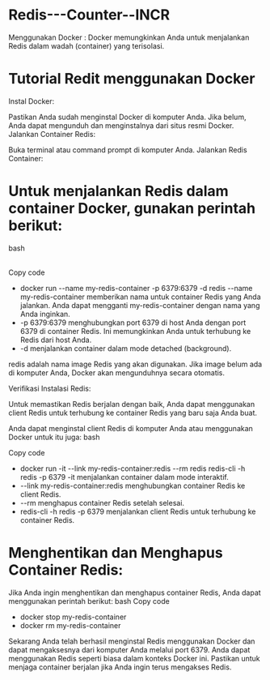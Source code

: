 # Redis---Counter--INCR

Menggunakan Docker : Docker memungkinkan Anda untuk menjalankan Redis dalam wadah (container) yang terisolasi.

# Tutorial Redit menggunakan Docker
<p>Instal Docker:

Pastikan Anda sudah menginstal Docker di komputer Anda. Jika belum, Anda dapat mengunduh dan menginstalnya dari situs resmi Docker.
Jalankan Container Redis:

Buka terminal atau command prompt di komputer Anda.
Jalankan Redis Container:

# Untuk menjalankan Redis dalam container Docker, gunakan perintah berikut:

bash

<br>Copy code</br>
* docker run --name my-redis-container -p 6379:6379 -d redis --name my-redis-container memberikan nama untuk container Redis yang Anda jalankan. Anda dapat mengganti my-redis-container dengan nama yang Anda inginkan.
* -p 6379:6379 menghubungkan port 6379 di host Anda dengan port 6379 di container Redis. Ini memungkinkan Anda untuk terhubung ke Redis dari host Anda.
* -d menjalankan container dalam mode detached (background).

redis adalah nama image Redis yang akan digunakan. Jika image belum ada di komputer Anda, Docker akan mengunduhnya secara otomatis.

Verifikasi Instalasi Redis:

Untuk memastikan Redis berjalan dengan baik, Anda dapat menggunakan client Redis untuk terhubung ke container Redis yang baru saja Anda buat. 

Anda dapat menginstal client Redis di komputer Anda atau menggunakan Docker untuk itu juga:
bash

Copy code
* docker run -it --link my-redis-container:redis --rm redis redis-cli -h redis -p 6379 -it menjalankan container dalam mode interaktif.
* --link my-redis-container:redis menghubungkan container Redis ke client Redis.
* --rm menghapus container Redis setelah selesai.
* redis-cli -h redis -p 6379 menjalankan client Redis untuk terhubung ke container Redis.

# Menghentikan dan Menghapus Container Redis:

Jika Anda ingin menghentikan dan menghapus container Redis, Anda dapat menggunakan perintah berikut:
bash
Copy code
* docker stop my-redis-container
* docker rm my-redis-container

Sekarang Anda telah berhasil menginstal Redis menggunakan Docker dan dapat mengaksesnya dari komputer Anda melalui port 6379. Anda dapat menggunakan Redis seperti biasa dalam konteks Docker ini. Pastikan untuk menjaga container berjalan jika Anda ingin terus mengakses Redis.</p>
